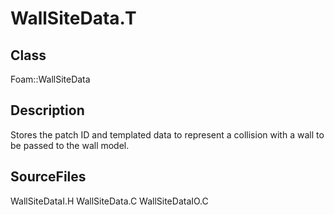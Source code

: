# WallSiteData.T 
## Class
Foam::WallSiteData

## Description
Stores the patch ID and templated data to represent a collision
with a wall to be passed to the wall model.

## SourceFiles
WallSiteDataI.H
WallSiteData.C
WallSiteDataIO.C

